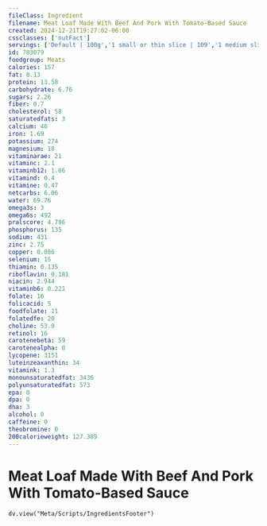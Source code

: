 ```yaml
---
fileClass: Ingredient
filename: Meat Loaf Made With Beef And Pork With Tomato-Based Sauce
created: 2024-12-21T19:27:02-06:00
cssclasses: ['nutFact']
servings: ['Default | 100g','1 small or thin slice | 109','1 medium slice | 137','1 large slice | 183','1 cocktail meatball | 9','1 small meatball | 18','1 medium meatball | 36','1 large meatball | 53','1 small patty | 103','1 medium patty | 128']
id: 783079
foodgroup: Meats
calories: 157
fat: 8.13
protein: 13.58
carbohydrate: 6.76
sugars: 2.26
fiber: 0.7
cholesterol: 58
saturatedfats: 3
calcium: 46
iron: 1.69
potassium: 274
magnesium: 18
vitaminarae: 21
vitaminc: 2.1
vitaminb12: 1.06
vitamind: 0.4
vitamine: 0.47
netcarbs: 6.06
water: 69.76
omega3s: 3
omega6s: 492
pralscore: 4.796
phosphorus: 135
sodium: 431
zinc: 2.75
copper: 0.086
selenium: 15
thiamin: 0.135
riboflavin: 0.181
niacin: 2.944
vitaminb6: 0.221
folate: 16
folicacid: 5
foodfolate: 11
folatedfe: 20
choline: 53.9
retinol: 16
carotenebeta: 59
carotenealpha: 0
lycopene: 3151
luteinzeaxanthin: 34
vitamink: 1.3
monounsaturatedfat: 3436
polyunsaturatedfat: 573
epa: 0
dpa: 0
dha: 3
alcohol: 0
caffeine: 0
theobromine: 0
200calorieweight: 127.389
---
```


# Meat Loaf Made With Beef And Pork With Tomato-Based Sauce

```dataviewjs
dv.view("Meta/Scripts/IngredientsFooter")
```